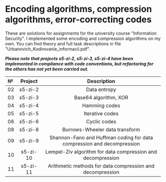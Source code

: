 # Encoding algorithms, compression algorithms, error-correcting codes
These are solutions for assignments for the university course "Information Security". I implemented some encoding and compression algorithms on my own. You can find theory and full task descriptions in file "Urbanovich_Kodirovanie_informacii.pdf".

_**Please note that  projects s5-zi-2, s5-zi-3, s5-zi-4 have been implemented in compliance with code conventions, but refactoring for the others has not yet been carried out.**_

№ | Project | Description | 
:-|:--------:|:-----------:|
02| s5-zi-2 | Data entropy |
03| s5-zi-3 | Base64 algorithm, XOR | 
04| s5-zi-4 | Hamming codes | 
05| s5-zi-5 | Iterative codes |
06| s5-zi-6 | Cyclic codes |
08| s5-zi-8 | Burrows-Wheeler data transform |
09| s5-zi-9 | Shannon-Fano and Huffman coding for data compression and decompression|
10| s5-zi-10 | Lempel-Ziv algorithm for data compression and decompression |
11| s5-zi-11 | Arithmetic methods for data compression and decompression |


